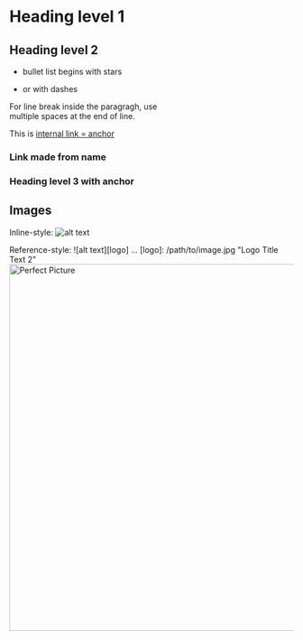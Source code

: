 <!--- Invisible comment -->
# Heading level 1

## Heading level 2

* bullet list begins with stars
- or with dashes

For line break inside the paragragh, use  
multiple spaces at the end of line.

This is [internal link = anchor](anch)

### Link made from name</a>

### <a name="anch">Heading level 3 with anchor</a>

## Images
Inline-style: 
![alt text](/path/to/image.jpg "Logo Title Text 1")

Reference-style: 
![alt text][logo]
...
[logo]: /path/to/image.jpg "Logo Title Text 2"
<img title="Perfect Picture" src="/path/to/image.jpg" align="right" width="650px">
